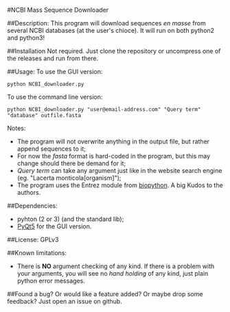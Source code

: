 #NCBI Mass Sequence Downloader

##Description:
This program will download sequences *en masse* from several NCBI databases (at the user's chioce).
It will run on both python2 and python3!

##Installation
Not required. Just clone the repository or uncompress one of the releases and run from there.

##Usage:
To use the GUI version:

    python NCBI_downloader.py

To use the command line version:

    python NCBI_downloader.py "user@email-address.com" "Query term" "database" outfile.fasta

Notes:
* The program will not overwrite anything in the output file, but rather append sequences to it;
* For now the *fasta* format is hard-coded in the program, but this may change should there be demand for it;
* *Query term* can take any argument just like in the website search engine (eg. "Lacerta monticola[organism]");
* The program uses the Entrez module from [biopython](https://github.com/biopython/biopython). A big Kudos to the authors.

##Dependencies:
* pyhton (2 or 3) (and the standard lib);
* [PyQt5](http://www.riverbankcomputing.com/software/pyqt/intro) for the GUI version.

##License:
GPLv3

##Known limitations:
* There is **NO** argument checking of any kind. If there is a problem with your arguments, you will see no *hand holding* of any kind, just plain python error messages.

##Found a bug?
Or would like a feature added? Or maybe drop some feedback?
Just open an issue on github.
